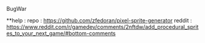 BugWar


**help :
repo : https://github.com/zfedoran/pixel-sprite-generator
reddit : https://www.reddit.com/r/gamedev/comments/2nftdw/add_procedural_sprites_to_your_next_game/#bottom-comments